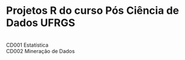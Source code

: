 # Projetos R do curso Pós Ciência de Dados UFRGS

<br> CD001 Estatística
<br> CD002 Mineração de Dados
